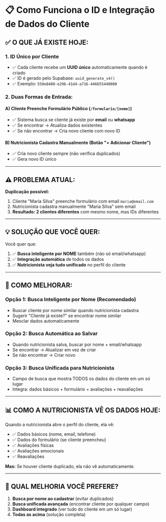 # 📋 Como Funciona o ID e Integração de Dados do Cliente

## ✅ O QUE JÁ EXISTE HOJE:

### 1. **ID Único por Cliente**
- ✅ Cada cliente recebe um **UUID único** automaticamente quando é criado
- ✅ ID é gerado pelo Supabase: `uuid_generate_v4()`
- ✅ Exemplo: `550e8400-e29b-41d4-a716-446655440000`

### 2. **Duas Formas de Entrada:**

#### **A) Cliente Preenche Formulário Público** (`/formulario/[nome]`)
- ✅ Sistema busca se cliente já existe por **email** ou **whatsapp**
- ✅ Se encontrar → Atualiza dados existentes
- ✅ Se não encontrar → Cria novo cliente com novo ID

#### **B) Nutricionista Cadastra Manualmente** (Botão "+ Adicionar Cliente")
- ✅ Cria novo cliente sempre (não verifica duplicados)
- ✅ Gera novo ID único

---

## ⚠️ PROBLEMA ATUAL:

**Duplicação possível:**
1. Cliente "Maria Silva" preenche formulário com email `maria@email.com`
2. Nutricionista cadastra manualmente "Maria Silva" sem email
3. **Resultado: 2 clientes diferentes** com mesmo nome, mas IDs diferentes

---

## 💡 SOLUÇÃO QUE VOCÊ QUER:

Você quer que:
1. ✅ **Busca inteligente por NOME** também (não só email/whatsapp)
2. ✅ **Integração automática** de todos os dados
3. ✅ **Nutricionista veja tudo unificado** no perfil do cliente

---

## 🔧 COMO MELHORAR:

### Opção 1: Busca Inteligente por Nome (Recomendado)
- Buscar cliente por nome similar quando nutricionista cadastra
- Sugerir "Cliente já existe?" se encontrar nome similar
- Mesclar dados automaticamente

### Opção 2: Busca Automática ao Salvar
- Quando nutricionista salva, buscar por nome + email/whatsapp
- Se encontrar → Atualizar em vez de criar
- Se não encontrar → Criar novo

### Opção 3: Busca Unificada para Nutricionista
- Campo de busca que mostra TODOS os dados do cliente em um só lugar
- Integra: dados básicos + formulário + avaliações + reavaliações

---

## 📊 COMO A NUTRICIONISTA VÊ OS DADOS HOJE:

Quando a nutricionista abre o perfil do cliente, ela vê:
- ✅ Dados básicos (nome, email, telefone)
- ✅ Dados do formulário (se cliente preencheu)
- ✅ Avaliações físicas
- ✅ Avaliações emocionais
- ✅ Reavaliações

**Mas:** Se houver cliente duplicado, ela não vê automaticamente.

---

## 🎯 QUAL MELHORIA VOCÊ PREFERE?

1. **Busca por nome ao cadastrar** (evitar duplicados)
2. **Busca unificada avançada** (encontrar cliente por qualquer campo)
3. **Dashboard integrado** (ver tudo do cliente em um só lugar)
4. **Todas as acima** (solução completa)

